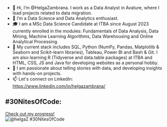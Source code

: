 - 👋 Hi, I’m @HelgaZambrana. I work as a Data Analyst in Avature, where I lead projects related to data migration.
- 👀 I’m a Data Science and Data Analytics enthusiast.
- 🎓 I am a MSc Data Science Candidate at ITBA since August 2023 currently enrolled in the modules: Fundamentals of Data Analysis, Data Mining, Machine Learning Algorithms, Data Warehousing and Online Analytical Processing.
- 🌱 My current stack includes SQL, Python (NumPy, Pandas, Matplotlib & Seaborn and Scikit-learn libraries), Tableau, Power BI and Bash & Git. I am also learning R (Tidyverse and data.table packages) at ITBA and HTML, CSS, JS and Java for developing websites as a personal hobby.
- 💞️ I am passionate about telling stories with data, and developing insights with hands-on projects. 
- 📫 Let's connect on LinkedIn: https://www.linkedin.com/in/helgazambrana/

## #30NitesOfCode:
  [Check out my progress!](https://www.codedex.io/@helgaZ/30-nites-of-code)  
  ![@helgaZ #30NitesOfCode](https://www.codedex.io/api/petStatus?user=helgaZ)
